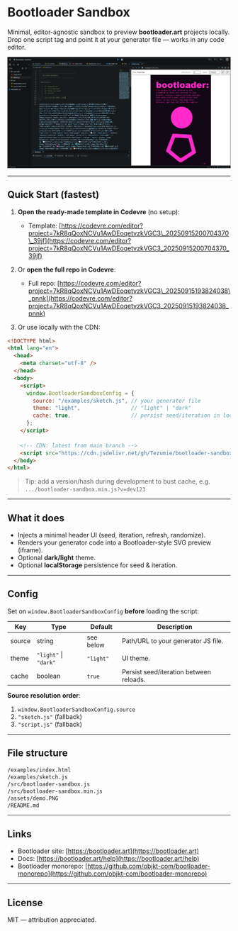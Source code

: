 # Bootloader Sandbox

Minimal, editor-agnostic sandbox to preview **bootloader.art** projects locally.
Drop one script tag and point it at your generator file — works in any code editor.

![Demo](/assets/demo.PNG)

---

## Quick Start (fastest)

1. **Open the ready-made template in Codevre** (no setup):

   * Template: [https://codevre.com/editor?project=7kR8qQoxNCVu1AwDEoqetvzkVGC3\_20250915200704370\_39jf](https://codevre.com/editor?project=7kR8qQoxNCVu1AwDEoqetvzkVGC3_20250915200704370_39jf)

2. Or **open the full repo in Codevre**:

   * Full repo: [https://codevre.com/editor?project=7kR8qQoxNCVu1AwDEoqetvzkVGC3\_20250915193824038\_pnnk](https://codevre.com/editor?project=7kR8qQoxNCVu1AwDEoqetvzkVGC3_20250915193824038_pnnk)

3. Or use locally with the CDN:

```html
<!DOCTYPE html>
<html lang="en">
  <head>
    <meta charset="utf-8" />
  </head>
  <body>
    <script>
      window.BootloaderSandboxConfig = {
        source: "/examples/sketch.js", // your generator file
        theme: "light",                // "light" | "dark"
        cache: true,                   // persist seed/iteration in localStorage
      };
    </script>

    <!-- CDN: latest from main branch -->
    <script src="https://cdn.jsdelivr.net/gh/Tezumie/bootloader-sandbox@main/src/bootloader-sandbox.min.js"></script>
  </body>
</html>
```

> Tip: add a version/hash during development to bust cache, e.g.
> `.../bootloader-sandbox.min.js?v=dev123`

---

## What it does

* Injects a minimal header UI (seed, iteration, refresh, randomize).
* Renders your generator code into a Bootloader-style SVG preview (iframe).
* Optional **dark/light** theme.
* Optional **localStorage** persistence for seed & iteration.

---

## Config

Set on `window.BootloaderSandboxConfig` **before** loading the script:

| Key    | Type                  | Default   | Description                             |
| ------ | --------------------- | --------- | --------------------------------------- |
| source | string                | see below | Path/URL to your generator JS file.     |
| theme  | `"light"` \| `"dark"` | `"light"` | UI theme.                               |
| cache  | boolean               | `true`    | Persist seed/iteration between reloads. |

**Source resolution order**:

1. `window.BootloaderSandboxConfig.source`
2. `"sketch.js"` (fallback)
3. `"script.js"` (fallback)

---

## File structure

```
/examples/index.html
/examples/sketch.js
/src/bootloader-sandbox.js
/src/bootloader-sandbox.min.js
/assets/demo.PNG
/README.md
```

---

## Links

* Bootloader site: [https://bootloader.art](https://bootloader.art)
* Docs: [https://bootloader.art/help](https://bootloader.art/help)
* Bootloader monorepo: [https://github.com/objkt-com/bootloader-monorepo](https://github.com/objkt-com/bootloader-monorepo)

---

## License

MIT — attribution appreciated.

